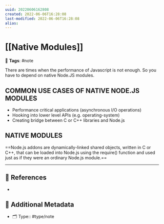 ```yaml
---
uuid: 20220606162808
created: 2022-06-06T16:28:08
last-modified: 2022-06-06T16:28:08
alias:
---
```


# [[Native Modules]]

📑 **Tags**:  #note

There are times when the performance of Javascript is not enough. So you have to depend on native Node.JS modules.

## COMMON USE CASES OF NATIVE NODE.JS MODULES
- Performance critical applications (asynchronous I/O operations)
- Hooking into lower level APIs (e.g. operating-system)
- Creating bridge between C or C++ libraries and Node.js

## NATIVE MODULES

==Node.js addons are dynamically-linked shared objects, written in C or C++, that can be loaded into Node.js using the require() function and used just as if they were an ordinary Node.js module.==






---
## 🔎 References

- 

## 📇 Additional Metadata

- 🗂 Type:: #type/note
